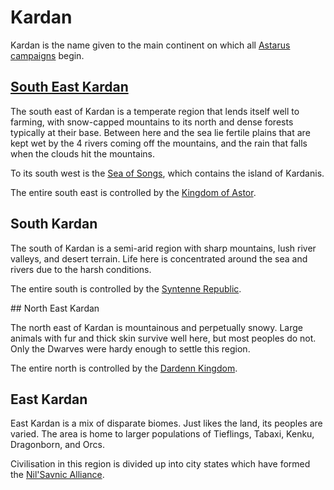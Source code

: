 # Kardan

Kardan is the name given to the main continent on which all [Astarus](../../README.md) [campaigns](../../../campaigns/README.md) begin.

## [South East Kardan](south-east-kardan.md)

The south east of Kardan is a temperate region that lends itself well to farming, with snow-capped mountains to its north and dense forests typically at their base. Between here and the sea lie fertile plains that are kept wet by the 4 rivers coming off the mountains, and the rain that falls when the clouds hit the mountains.

To its south west is the [Sea of Songs](../sea-of-songs.md), which contains the island of Kardanis.

The entire south east is controlled by the [Kingdom of Astor](../../civilisations/kingdom-of-astor/README.md).

## South Kardan

The south of Kardan is a semi-arid region with sharp mountains, lush river valleys, and desert terrain. Life here is concentrated around the sea and rivers due to the harsh conditions.

The entire south is controlled by the [Syntenne Republic](../../civilisations/syntenne-republic/README.md).

## North East Kardan

The north east of Kardan is mountainous and perpetually snowy. Large animals with fur and thick skin survive well here, but most peoples do not. Only the Dwarves were hardy enough to settle this region.

The entire north is controlled by the [Dardenn Kingdom](../../civilisations/dardenn-kingdom/README.md).

## East Kardan

East Kardan is a mix of disparate biomes. Just likes the land, its peoples are varied. The area is home to larger populations of Tieflings, Tabaxi, Kenku, Dragonborn, and Orcs.

Civilisation in this region is divided up into city states which have formed the [Nil'Savnic Alliance](../../civilisations/nilsavnic-alliance/README.md).
